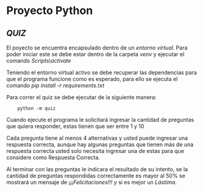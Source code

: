 # Proyecto Python
## ***QUIZ***
El poyecto se encuentra encapsulado dentro de un *entorno virtual*. Para poder iniciar este se debe estar dentro de la carpeta *venv* y ejecutar el comando _Scripts\activate_

Teniendo el entorno virtual activo se debe recuperar las dependencias para que el programa funcione como es esperado, para ello se ejecuta el comando _pip install -r requirements.txt_

Para correr el quiz se debe ejecutar de la siguiente manera:
~~~
    python -m quiz
~~~

Cuando ejecute el programa le solicitará ingresar la cantidad de preguntas que quiera responder, estas tienen que ser entre 1 y 10

Cada pregunta tiene al menos 4 alternativas y usted puede ingresar una respuesta correcta, aunque hay algunas preguntas que tienen más de una respuesta correcta usted solo necesita ingresar una de estas para que considere como Respuesta Correcta.

Al terminar con las preguntas le indicara el resultado de su intento, se la cantidad de preguntas respondidas correctamente es mayor al 50% se mostrará un mensaje de  _¡¡¡Felicitaciones!!!_ y si es mejor un _Lástima_.
